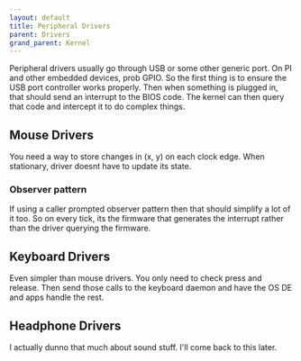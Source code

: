 ```yaml
---
layout: default
title: Peripheral Drivers
parent: Drivers
grand_parent: Kernel
---
```


Peripheral drivers usually go through USB or some other generic port. On PI and other embedded devices, prob GPIO.
So the first thing is to ensure the USB port controller works properly. Then when something is plugged in, that should send an interrupt to the BIOS code. The kernel can then query that code and intercept it to do complex things.

## Mouse Drivers
You need a way to store changes in (x, y) on each clock edge. When stationary, driver doesnt have to update its state. 

### Observer pattern
If using a caller prompted observer pattern then that should simplify a lot of it too. So on every tick, its the firmware that generates the interrupt rather than the driver querying the firmware.

## Keyboard Drivers
Even simpler than mouse drivers. You only need to check press and release. Then send those calls to the keyboard daemon and have the OS DE and apps handle the rest.

## Headphone Drivers
I actually dunno that much about sound stuff. I'll come back to this later.
